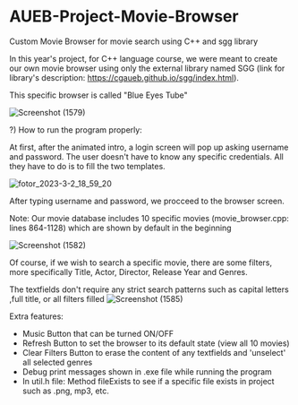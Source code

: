 # AUEB-Project-Movie-Browser
Custom Movie Browser for movie search using C++ and sgg library

In this year's project, for C++ language course, we were meant to create our own movie browser using only the external library named SGG (link for library's description: https://cgaueb.github.io/sgg/index.html).

This specific browser is called "Blue Eyes Tube"

![Screenshot (1579)](https://user-images.githubusercontent.com/102749207/222513121-62404045-0dc9-4b1f-ba7a-abf664b1cbfb.jpg)

?) How to run the program properly:

At first, after the animated intro, a login screen will pop up asking username and password. The user doesn't have to know any specific credentials. All they have to do is to fill the two templates.

![fotor_2023-3-2_18_59_20](https://user-images.githubusercontent.com/102749207/222513196-d2a6aab1-8cd9-4758-aca8-4fd5385a7d15.jpg)

After typing username and password, we procceed to the browser screen. 

Note: Our movie database includes 10 specific movies (movie_browser.cpp: lines 864-1128) which are shown by default in the beginning

![Screenshot (1582)](https://user-images.githubusercontent.com/102749207/222513233-535ee323-2648-4c83-ab1a-e84fbb6be275.jpg)

Of course, if we wish to search a specific movie, there are some filters, more specifically Title, Actor, Director, Release Year and Genres.

The textfields don't require any strict search patterns such as capital letters ,full title, or all filters filled 
![Screenshot (1585)](https://user-images.githubusercontent.com/102749207/222513278-8e5c71c0-d524-4b55-a1a5-870ee05fc6e1.jpg)

Extra features:
 - Music Button that can be turned ON/OFF
 - Refresh Button to set the browser to its default state (view all 10 movies)
 - Clear Filters Button to erase the content of any textfields and 'unselect' all selected genres
 - Debug print messages shown in .exe file while running the program
 - In util.h file: Method fileExists to see if a specific file exists in project such as .png, mp3, etc.
